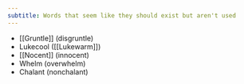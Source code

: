 ```yaml
---
subtitle: Words that seem like they should exist but aren't used
---
```

- [[Gruntle]] (disgruntle)
- Lukecool ([[Lukewarm]])
- [[Nocent]] (innocent)
- Whelm (overwhelm)
- Chalant (nonchalant)

